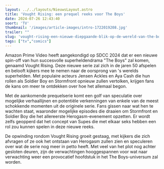 ```yaml
---
layout: ../../layouts/NieuwsLayout.astro
title: 'Vought Rising: een prequel reeks voor The Boys'
date: 2024-07-26 12:43:40
soort: 'TV'
thumbnail: '/images/article-images/intro-1722019208.jpg'
trailer: ""
slug: 'vought-rising-een-nieuwe-diepgaande-blik-op-de-wereld-van-the-boys'
tags: ["tv","comics"]
---
```


Amazon Prime Video heeft aangekondigd op SDCC 2024 dat er een nieuwe spin-off van hun succesvolle superheldendrama "The Boys" zal komen, genaamd Vought Rising. Deze nieuwe serie zal zich in de jaren 50 afspelen en belooft kijkers mee te nemen naar de oorsprong van 's werelds superhelden. Met populaire acteurs Jensen Ackles en Aya Cash die hun rollen als Soldier Boy en Stormfront opnieuw zullen vertolken, krijgen fans de kans om meer te ontdekken over hoe het allemaal begon.

Met de aankomende prequelserie komt een golf van speculatie over mogelijke verhaallijnen en potentiële verkenningen van enkele van de meest schokkende momenten uit de originele serie. Fans gissen naar wat hen te wachten staat, waaronder mogelijke episodes die draaien om Stormfront en Soldier Boy die het allereerste Herogasm-evenement opzetten. Er wordt zelfs geopperd dat het concept van Supes die met elkaar seks hebben een rol zou kunnen spelen in deze nieuwe reeks.

De opwinding rondom Vought Rising groeit gestaag, met kijkers die zich afvragen of ze ook het ontstaan van Herogasm zullen zien en speculeren over wat de serie nog meer in petto heeft. Met veel van het plot nog achter gesloten deuren, zijn de verwachtingen hooggespannen voor wat naar verwachting weer een provocatief hoofdstuk in het The Boys-universum zal worden.

